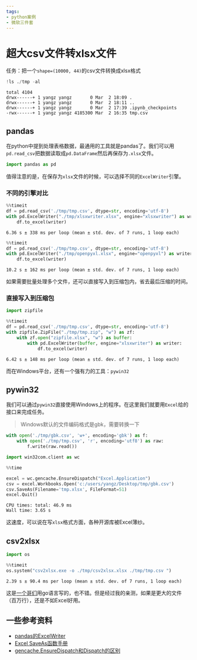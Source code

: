 ```yaml
---
tags:
- python案例
- 微软三件套
---
```

# 超大csv文件转xlsx文件
任务：把一个`shape=(10000, 44)`的csv文件转换成xlsx格式


```python
!ls ./tmp -al
```

    total 4104
    drwx------+ 1 yangz yangz       0 Mar  2 18:09 .
    drwx------+ 1 yangz yangz       0 Mar  2 18:11 ..
    drwx------+ 1 yangz yangz       0 Mar  2 17:39 .ipynb_checkpoints
    -rwx------+ 1 yangz yangz 4185300 Mar  2 16:35 tmp.csv
    

## pandas
在python中提到处理表格数据，最通用的工具就是pandas了。我们可以用`pd.read_csv`把数据读取成`pd.DataFrame`然后再保存为`.xlsx`文件。


```python
import pandas as pd
```

值得注意的是，在保存为`xlsx`文件的时候，可以选择不同的`ExcelWriter`引擎。
### 不同的引擎对比


```python
%%timeit
df = pd.read_csv('./tmp/tmp.csv', dtype=str, encoding='utf-8')
with pd.ExcelWriter("./tmp/xlsxwriter.xlsx", engine="xlsxwriter") as writer:
    df.to_excel(writer)
```

    6.36 s ± 338 ms per loop (mean ± std. dev. of 7 runs, 1 loop each)
    


```python
%%timeit
df = pd.read_csv('./tmp/tmp.csv', dtype=str, encoding='utf-8')
with pd.ExcelWriter("./tmp/openpyxl.xlsx", engine="openpyxl") as writer:
    df.to_excel(writer)
```

    10.2 s ± 162 ms per loop (mean ± std. dev. of 7 runs, 1 loop each)
    

如果需要批量处理多个文件，还可以直接写入到压缩包内，省去最后压缩的时间。
### 直接写入到压缩包


```python
import zipfile
```


```python
%%timeit
df = pd.read_csv('./tmp/tmp.csv', dtype=str, encoding='utf-8')
with zipfile.ZipFile("./tmp/tmp.zip", "w") as zf:
    with zf.open("zipfile.xlsx", "w") as buffer:
        with pd.ExcelWriter(buffer, engine="xlsxwriter") as writer:
            df.to_excel(writer)
```

    6.42 s ± 148 ms per loop (mean ± std. dev. of 7 runs, 1 loop each)
    

而在Windows平台，还有一个强有力的工具：`pywin32`
## pywin32
我们可以通过`pywin32`直接使用Windows上的程序。在这里我们就要用`Excel`给的接口来完成任务。

> Windows默认的文件编码格式是gbk，需要转换一下


```python
with open('./tmp/gbk.csv', 'w+', encoding='gbk') as f:
    with open('./tmp/tmp.csv', 'r', encoding='utf8') as raw:
        f.write(raw.read())
```


```python
import win32com.client as wc
```


```python
%%time

excel = wc.gencache.EnsureDispatch("Excel.Application")
csv = excel.Workbooks.Open('c:/users/yangz/Desktop/tmp/gbk.csv')
csv.SaveAs(Filename='tmp.xlsx', FileFormat=51)
excel.Quit()
```

    CPU times: total: 46.9 ms
    Wall time: 3.65 s
    

这速度，可以说在写`xlsx`格式方面，各种开源库被Excel薄纱。

## csv2xlsx


```python
import os
```


```python
%%timeit
os.system("csv2xlsx.exe -o ./tmp/csv2xlsx.xlsx ./tmp/tmp.csv ")
```

    2.39 s ± 90.4 ms per loop (mean ± std. dev. of 7 runs, 1 loop each)
    

这是[一个哥们](https://github.com/mentax/csv2xlsx)用go语言写的，也不错。但是经过我的亲测，如果是更大的文件（百万行），还是不如Excel好用。



## 一些参考资料

- [pandas的ExcelWriter](https://pandas.pydata.org/docs/reference/api/pandas.ExcelWriter.html)
- [Excel SaveAs函数手册](https://learn.microsoft.com/zh-cn/office/vba/api/excel.workbook.saveas)
- [gencache.EnsureDispatch和Dispatch的区别](https://stackoverflow.com/questions/50127959/win32-dispatch-vs-win32-gencache-in-python-what-are-the-pros-and-cons)
